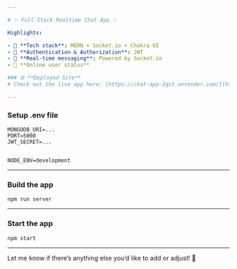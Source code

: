 ```yaml
---

# ✨ Full Stack Realtime Chat App ✨

Highlights:

- 🌟 **Tech stack**: MERN + Socket.io + Chakra UI  
- 🎃 **Authentication & Authorization**: JWT  
- 👾 **Real-time messaging**: Powered by Socket.io  
- 🚀 **Online user status**   

### 🌐 **Deployed Site**  
# Check out the live app here: [https://chat-app-2qst.onrender.com/](https://chat-app-2qst.onrender.com/)

---
```


### Setup .env file

```env
MONGODB_URI=...
PORT=5000
JWT_SECRET=...


NODE_ENV=development
```

---

### Build the app

```shell
npm run server
```

---

### Start the app

```shell
npm start
```

--- 

Let me know if there’s anything else you’d like to add or adjust! 🚀